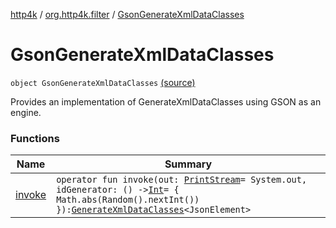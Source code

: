 [http4k](../../index.md) / [org.http4k.filter](../index.md) / [GsonGenerateXmlDataClasses](./index.md)

# GsonGenerateXmlDataClasses

`object GsonGenerateXmlDataClasses` [(source)](https://github.com/http4k/http4k/blob/master/http4k-format-xml/src/main/kotlin/org/http4k/filter/GsonGenerateXmlDataClasses.kt#L11)

Provides an implementation of GenerateXmlDataClasses using GSON as an engine.

### Functions

| Name | Summary |
|---|---|
| [invoke](invoke.md) | `operator fun invoke(out: `[`PrintStream`](http://docs.oracle.com/javase/6/docs/api/java/io/PrintStream.html)` = System.out, idGenerator: () -> `[`Int`](https://kotlinlang.org/api/latest/jvm/stdlib/kotlin/-int/index.html)` = { Math.abs(Random().nextInt()) }): `[`GenerateXmlDataClasses`](../-generate-xml-data-classes/index.md)`<JsonElement>` |
